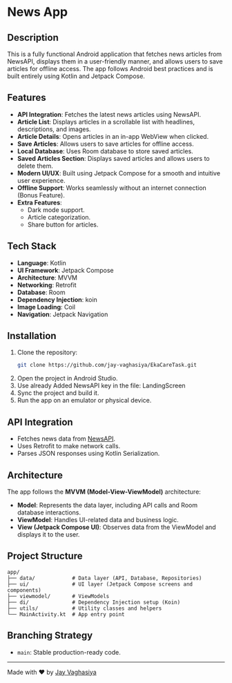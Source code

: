 # News App

## Description
This is a fully functional Android application that fetches news articles from NewsAPI, displays them in a user-friendly manner, and allows users to save articles for offline access. The app follows Android best practices and is built entirely using Kotlin and Jetpack Compose.

## Features
- **API Integration**: Fetches the latest news articles using NewsAPI.
- **Article List**: Displays articles in a scrollable list with headlines, descriptions, and images.
- **Article Details**: Opens articles in an in-app WebView when clicked.
- **Save Articles**: Allows users to save articles for offline access.
- **Local Database**: Uses Room database to store saved articles.
- **Saved Articles Section**: Displays saved articles and allows users to delete them.
- **Modern UI/UX**: Built using Jetpack Compose for a smooth and intuitive user experience.
- **Offline Support**: Works seamlessly without an internet connection (Bonus Feature).
- **Extra Features**:
  - Dark mode support.
  - Article categorization.
  - Share button for articles.

## Tech Stack
- **Language**: Kotlin
- **UI Framework**: Jetpack Compose
- **Architecture**: MVVM
- **Networking**: Retrofit
- **Database**: Room
- **Dependency Injection**: koin
- **Image Loading**: Coil
- **Navigation**: Jetpack Navigation

## Installation
1. Clone the repository:
   ```bash
   git clone https://github.com/jay-vaghasiya/EkaCareTask.git
   ```
2. Open the project in Android Studio.
3. Use already Added  NewsAPI key in the  file: LandingScreen
5. Sync the project and build it.
6. Run the app on an emulator or physical device.

## API Integration
- Fetches news data from [NewsAPI](https://newsapi.org/).
- Uses Retrofit to make network calls.
- Parses JSON responses using Kotlin Serialization.

## Architecture
The app follows the **MVVM (Model-View-ViewModel)** architecture:
- **Model**: Represents the data layer, including API calls and Room database interactions.
- **ViewModel**: Handles UI-related data and business logic.
- **View (Jetpack Compose UI)**: Observes data from the ViewModel and displays it to the user.

## Project Structure
```
app/
├── data/            # Data layer (API, Database, Repositories)
├── ui/              # UI layer (Jetpack Compose screens and components)
├── viewmodel/       # ViewModels
├── di/              # Dependency Injection setup (Koin)
├── utils/           # Utility classes and helpers
└── MainActivity.kt  # App entry point
```

## Branching Strategy
- `main`: Stable production-ready code.
---
Made with ❤️ by [Jay Vaghasiya](https://github.com/jay-vaghasiya)

